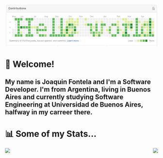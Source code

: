 [![Header](header.png "Header")]()

# 👋 Welcome! 
## My name is Joaquin Fontela and I'm a Software Developer. I'm from Argentina, living in Buenos Aires and currently studying Software Engineering at Universidad de Buenos Aires, halfway in my carreer there. 

# 📊 Some of my Stats...
<img align="left" src="https://github-readme-stats.vercel.app/api/?username=joaquinfontela" />
<img align="right" src="https://github-readme-stats.vercel.app/api/top-langs/?username=joaquinfontela" />
